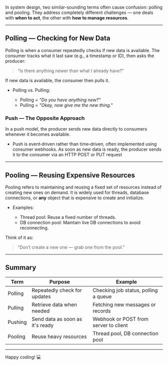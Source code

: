 In system design, two similar-sounding terms often cause confusion: polling and pooling. They address completely 
different challenges — one deals with **when to act**, the other with **how to manage resources**.

---

## Polling — Checking for New Data

Polling is when a consumer repeatedly checks if new data is available. The consumer tracks what it last saw (e.g., a timestamp or ID), then asks the producer:

  > “Is there anything newer than what I already have?”

  If new data is available, the consumer then pulls it.

* Polling vs. Pulling:

    * Polling = *"Do you have anything new?"*
    * Pulling = *"Okay, now give me the new thing."*

### Push — The Opposite Approach

In a push model, the producer sends new data directly to consumers whenever it becomes available.

* Push is event‑driven rather than time‑driven, often implemented using consumer webhooks. As soon as new data is ready, the producer sends it to the consumer via an HTTP POST or PUT request


---

## Pooling — Reusing Expensive Resources

Pooling refers to maintaining and reusing a fixed set of resources instead of creating new ones on demand. It is widely used for threads, database connections, or **any** object that is expensive to create and initialize.

* Examples:

    * Thread pool: Reuse a fixed number of threads.
    * DB connection pool: Maintain live DB connections to avoid reconnecting.

Think of it as:

> “Don’t create a new one — grab one from the pool.”

---

## Summary

| Term    | Purpose                         | Example                               |
| ------- | ------------------------------- | ------------------------------------- |
| Polling | Repeatedly check for updates    | Checking job status, polling a queue  |
| Pulling | Retrieve data when needed       | Fetching new messages or records      |
| Pushing | Send data as soon as it's ready | Webhook or POST from server to client |
| Pooling | Reuse heavy resources           | Thread pool, DB connection pool       |

---

Happy coding! 💻
